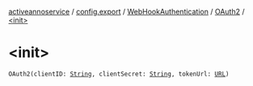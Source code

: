 [activeannoservice](../../../index.md) / [config.export](../../index.md) / [WebHookAuthentication](../index.md) / [OAuth2](index.md) / [&lt;init&gt;](./-init-.md)

# &lt;init&gt;

`OAuth2(clientID: `[`String`](https://kotlinlang.org/api/latest/jvm/stdlib/kotlin/-string/index.html)`, clientSecret: `[`String`](https://kotlinlang.org/api/latest/jvm/stdlib/kotlin/-string/index.html)`, tokenUrl: `[`URL`](https://docs.oracle.com/javase/6/docs/api/java/net/URL.html)`)`